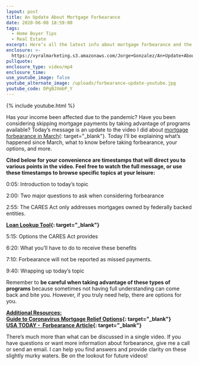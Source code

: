 ```yaml
---
layout: post
title: An Update About Mortgage Forbearance
date: 2020-06-08 18:59:00
tags:
  - Home Buyer Tips
  - Real Estate
excerpt: Here’s all the latest info about mortgage forbearance and the CARES Act.
enclosure: >-
  https://vyralmarketing.s3.amazonaws.com/Jorge+Gonzalez/An+Update+About+Mortgage+Forbearance.mp4
pullquote:
enclosure_type: video/mp4
enclosure_time:
use_youtube_image: false
youtube_alternate_image: /uploads/forbearance-update-youtube.jpg
youtube_code: DPgBJXmbP_Y
---
```


{% include youtube.html %}

Has your income been affected due to the pandemic? Have you been considering skipping mortgage payments by taking advantage of programs available? Today’s message is an update to the video I did about [mortgage forbearance in March](https://dadof8talksre.com/does-the-covid-19-cares-act-stimulus-plan-allow-for-you-to-skip-mortgage-payments.html){: target="_blank"}. Today I’ll be explaining what’s happened since March, what to know before taking forbearance, your options, and more.

**Cited below for your convenience are timestamps that will direct you to various points in the video. Feel free to watch the full message, or use these timestamps to browse specific topics at your leisure:&nbsp;**

0:05: Introduction to today’s topic

2:00: Two major questions to ask when considering forbearance

2:55: The CARES Act only addresses mortgages owned by federally backed entities.

**[Loan Lookup Tool](https://www.consumerfinance.gov/ask-cfpb/how-can-i-tell-who-owns-my-mortgage-en-214/){: target="_blank"}**

5:15: Options the CARES Act provides

6:20: What you’ll have to do to receive these benefits

7:10: Forbearance will not be reported as missed payments.

9:40: Wrapping up today’s topic

Remember to **be careful when taking advantage of these types of programs** because sometimes not having full understanding can come back and bite you. However, if you truly need help, there are options for you.&nbsp;

**<u>Additional Resources:</u>**<br>**[Guide to Coronavirus Mortgage Relief Options](https://www.consumerfinance.gov/about-us/blog/guide-coronavirus-mortgage-relief-options/){: target="_blank"}**<br>**[USA TODAY -&nbsp; Forbearance Article](https://www.usatoday.com/story/money/2020/05/18/forbearance-offers-breathing-room-homeowners-but-there-risks/5208828002/){: target="_blank"}**

There’s much more than what can be discussed in a single video. If you have questions or want more information about forbearance, give me a call or send an email. I can help you find answers and provide clarity on these slightly murky waters. Be on the lookout for future videos\!

&nbsp;